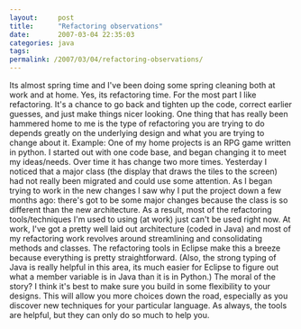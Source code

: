 ```yaml
---
layout:     post
title:      "Refactoring observations"
date:       2007-03-04 22:35:03
categories: java
tags:  
permalink: /2007/03/04/refactoring-observations/
---
```

Its almost spring time and I've been doing some spring cleaning both at work and at home. Yes, its refactoring time. For the most part I like refactoring. It's a chance to go back and tighten up the code, correct earlier guesses, and just make things nicer looking. One thing that has really been hammered home to me is the type of refactoring you are trying to do depends greatly on the underlying design and what you are trying to change about it. Example: One of my home projects is an RPG game written in python. I started out with one code base, and began changing it to meet my ideas/needs. Over time it has change two more times. Yesterday I noticed that a major class (the display that draws the tiles to the screen) had not really been migrated and could use some attention. As I began trying to work in the new changes I saw why I put the project down a few months ago: there's got to be some major changes because the class is so different than the new architecture. As a result, most of the refactoring tools/techniques I'm used to using (at work) just can't be used right now. At work, I've got a pretty well laid out architecture (coded in Java) and most of my refactoring work revolves around streamlining and consolidating methods and classes. The refactoring tools in Eclipse make this a breeze because everything is pretty straightforward. (Also, the strong typing of Java is really helpful in this area, its much easier for Eclipse to figure out what a member variable is in Java than it is in Python.) The moral of the story? I think it's best to make sure you build in some flexibility to your designs. This will allow you more choices down the road, especially as you discover new techniques for your particular language. As always, the tools are helpful, but they can only do so much to help you.
